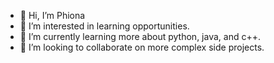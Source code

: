 - 👋 Hi, I’m Phiona
- 👀 I’m interested in learning opportunities. 
- 🌱 I’m currently learning more about python, java, and c++. 
- 💞️ I’m looking to collaborate on more complex side projects.

<!---
basicallyphiona/basicallyphiona is a ✨ special ✨ repository because its `README.md` (this file) appears on your GitHub profile.
You can click the Preview link to take a look at your changes.
--->
